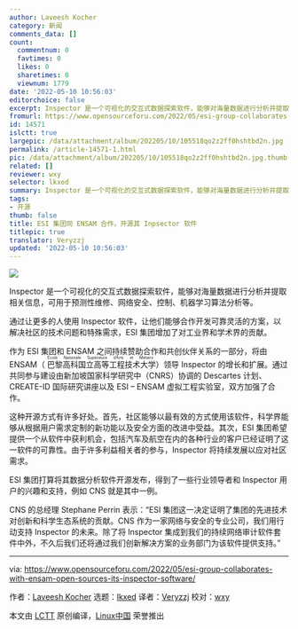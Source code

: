 ```yaml
---
author: Laveesh Kocher
category: 新闻
comments_data: []
count:
  commentnum: 0
  favtimes: 0
  likes: 0
  sharetimes: 0
  viewnum: 1779
date: '2022-05-10 10:56:03'
editorchoice: false
excerpt: Inspector 是一个可视化的交互式数据探索软件，能够对海量数据进行分析并提取相关信息，可用于预测性维修、网络安全、控制、机器学习算法分析等。
fromurl: https://www.opensourceforu.com/2022/05/esi-group-collaborates-with-ensam-open-sources-its-inspector-software/
id: 14571
islctt: true
largepic: /data/attachment/album/202205/10/105518qo2z2ff0hshtbd2n.jpg
permalink: /article-14571-1.html
pic: /data/attachment/album/202205/10/105518qo2z2ff0hshtbd2n.jpg.thumb.jpg
related: []
reviewer: wxy
selector: lkxed
summary: Inspector 是一个可视化的交互式数据探索软件，能够对海量数据进行分析并提取相关信息，可用于预测性维修、网络安全、控制、机器学习算法分析等。
tags:
- 开源
thumb: false
title: ESI 集团同 ENSAM 合作，开源其 Inpsector 软件
titlepic: true
translator: Veryzzj
updated: '2022-05-10 10:56:03'
---
```


![](/data/attachment/album/202205/10/105518qo2z2ff0hshtbd2n.jpg)


Inspector 是一个可视化的交互式数据探索软件，能够对海量数据进行分析并提取相关信息，可用于预测性维修、网络安全、控制、机器学习算法分析等。


通过让更多的人使用 Inspector 软件，让他们能够合作开发可靠灵活的方案，以解决社区的技术问题和特殊需求，ESI 集团增加了对工业界和学术界的贡献。


作为 ESI 集团和 ENSAM 之间持续赞助合作和共创伙伴关系的一部分，将由 ENSAM（<ruby> 巴黎高科国立高等工程技术大学 <rt>  Ecole Nationale Supérieure d’Arts et Métiers </rt></ruby>）领导 Inspector 的增长和扩展。通过共同参与建设由新加坡国家科学研究中（CNRS）协调的 Descartes 计划、CREATE-ID 国际研究讲座以及 ESI – ENSAM 虚拟工程实验室，双方加强了合作。


这种开源方式有许多好处。首先，社区能够以最有效的方式使用该软件，科学界能够从根据用户需求定制的新功能以及安全方面的改进中受益。其次，ESI 集团希望提供一个从软件中获利机会，包括汽车及航空在内的各种行业的客户已经证明了这一软件的可靠性。由于许多利益相关者的参与，Inspector 将持续发展以应对社区需求。


ESI 集团打算将其数据分析软件开源发布，得到了一些行业领导者和 Inspector 用户的兴趣和支持，例如 CNS 就是其中一例。


CNS 的总经理 Stephane Perrin 表示：“ESI 集团这一决定证明了集团的先进技术对创新和科学生态系统的贡献。CNS 作为一家网络与安全的专业公司，我们用行动支持 Inspector 的未来。除了将 Inspector 集成到我们的持续网络审计软件套件中外，不久后我们还将通过我们创新解决方案的业务部门为该软件提供支持。”




---


via: <https://www.opensourceforu.com/2022/05/esi-group-collaborates-with-ensam-open-sources-its-inspector-software/>


作者：[Laveesh Kocher](https://www.opensourceforu.com/author/laveesh-kocher/) 选题：[lkxed](https://github.com/lkxed) 译者：[Veryzzj](https://github.com/Veryzzj) 校对：[wxy](https://github.com/wxy)


本文由 [LCTT](https://github.com/LCTT/TranslateProject) 原创编译，[Linux中国](https://linux.cn/) 荣誉推出